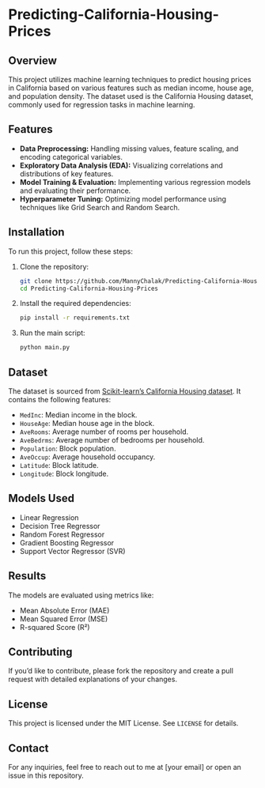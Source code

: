 # Predicting-California-Housing-Prices

## Overview
This project utilizes machine learning techniques to predict housing prices in California based on various features such as median income, house age, and population density. The dataset used is the California Housing dataset, commonly used for regression tasks in machine learning.

## Features
- **Data Preprocessing:** Handling missing values, feature scaling, and encoding categorical variables.
- **Exploratory Data Analysis (EDA):** Visualizing correlations and distributions of key features.
- **Model Training & Evaluation:** Implementing various regression models and evaluating their performance.
- **Hyperparameter Tuning:** Optimizing model performance using techniques like Grid Search and Random Search.

## Installation
To run this project, follow these steps:

1. Clone the repository:
   ```bash
   git clone https://github.com/MannyChalak/Predicting-California-Housing-Prices.git
   cd Predicting-California-Housing-Prices
   ```
2. Install the required dependencies:
   ```bash
   pip install -r requirements.txt
   ```
3. Run the main script:
   ```bash
   python main.py
   ```

## Dataset
The dataset is sourced from [Scikit-learn’s California Housing dataset](https://scikit-learn.org/stable/datasets/real_world.html#california-housing-dataset). It contains the following features:
- `MedInc`: Median income in the block.
- `HouseAge`: Median house age in the block.
- `AveRooms`: Average number of rooms per household.
- `AveBedrms`: Average number of bedrooms per household.
- `Population`: Block population.
- `AveOccup`: Average household occupancy.
- `Latitude`: Block latitude.
- `Longitude`: Block longitude.

## Models Used
- Linear Regression
- Decision Tree Regressor
- Random Forest Regressor
- Gradient Boosting Regressor
- Support Vector Regressor (SVR)

## Results
The models are evaluated using metrics like:
- Mean Absolute Error (MAE)
- Mean Squared Error (MSE)
- R-squared Score (R²)

## Contributing
If you’d like to contribute, please fork the repository and create a pull request with detailed explanations of your changes.

## License
This project is licensed under the MIT License. See `LICENSE` for details.

## Contact
For any inquiries, feel free to reach out to me at [your email] or open an issue in this repository.

